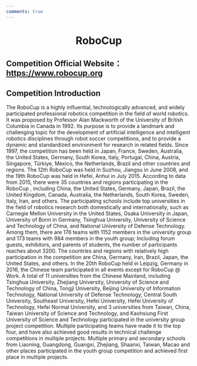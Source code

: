```yaml
---
comments: true
---
```


# <center>RoboCup</center>

## Competition Official Website：<https://www.robocup.org>

## Competition Introduction

The RoboCup is a highly influential, technologically advanced, and widely participated professional robotics competition in the field of world robotics. It was proposed by Professor Alan Mackworth of the University of British Columbia in Canada in 1992. Its purpose is to provide a landmark and challenging topic for the development of artificial intelligence and intelligent robotics disciplines through robot soccer competitions, and to provide a dynamic and standardized environment for research in related fields. Since 1997, the competition has been held in Japan, France, Sweden, Australia, the United States, Germany, South Korea, Italy, Portugal, China, Austria, Singapore, Türkiye, Mexico, the Netherlands, Brazil and other countries and regions. The 12th RoboCup  was held in Suzhou, Jiangsu in June 2008, and the 19th RoboCup was held in Hefei, Anhui in July 2015. According to data from 2015, there were 35 countries and regions participating in the RoboCup , including China, the United States, Germany, Japan, Brazil, the United Kingdom, Canada, Australia, the Netherlands, South Korea, Sweden, Italy, Iran, and others. The participating schools include top universities in the field of robotics research both domestically and internationally, such as Carnegie Mellon University in the United States, Osaka University in Japan, University of Bonn in Germany, Tsinghua University, University of Science and Technology of China, and National University of Defense Technology. Among them, there are 176 teams with 1152 members in the university group and 173 teams with 984 members in the youth group; Including forum guests, exhibitors, and parents of students, the number of participants reaches about 3200. The countries and regions with relatively high participation in the competition are China, Germany, Iran, Brazil, Japan, the United States, and others. In the 20th RoboCup held in Leipzig, Germany in 2016, the Chinese team participated in all events except for RoboCup @ Work. A total of 11 universities from the Chinese Mainland, including Tsinghua University, Zhejiang University, University of Science and Technology of China, Tongji University, Beijing University of Information Technology, National University of Defense Technology, Central South University, Southeast University, Hefei University, Hefei University of Technology, Hefei Normal University, and 3 universities from Taiwan, China, Taiwan University of Science and Technology, and Kaohsiung First University of Science and Technology participated in the university group project competition. Multiple participating teams have made it to the top four, and have also achieved good results in technical challenge competitions in multiple projects. Multiple primary and secondary schools from Liaoning, Guangdong, Guangxi, Zhejiang, Shaanxi, Taiwan, Macao and other places participated in the youth group competition and achieved first place in multiple projects.
